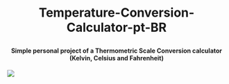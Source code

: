 # <p align="center"> Temperature-Conversion-Calculator-pt-BR </p>
#### <p align="center">Simple personal project of a Thermometric Scale Conversion calculator (Kelvin, Celsius and Fahrenheit)</p>
<img src="https://user-images.githubusercontent.com/78851164/125981600-a9e1df30-5d5c-4bb8-83a5-698a0cfcf604.png" />
